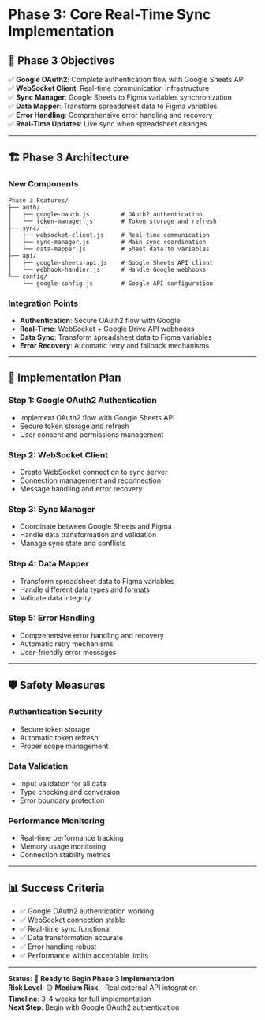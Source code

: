 # Phase 3: Core Real-Time Sync Implementation

## 🎯 **Phase 3 Objectives**

✅ **Google OAuth2**: Complete authentication flow with Google Sheets API  
✅ **WebSocket Client**: Real-time communication infrastructure  
✅ **Sync Manager**: Google Sheets to Figma variables synchronization  
✅ **Data Mapper**: Transform spreadsheet data to Figma variables  
✅ **Error Handling**: Comprehensive error handling and recovery  
✅ **Real-Time Updates**: Live sync when spreadsheet changes  

---

## 🏗️ **Phase 3 Architecture**

### **New Components**
```
Phase 3 Features/
├── auth/
│   ├── google-oauth.js         # OAuth2 authentication
│   └── token-manager.js        # Token storage and refresh
├── sync/
│   ├── websocket-client.js     # Real-time communication
│   ├── sync-manager.js         # Main sync coordination
│   └── data-mapper.js          # Sheet data to variables
├── api/
│   ├── google-sheets-api.js    # Google Sheets API client
│   └── webhook-handler.js      # Handle Google webhooks
└── config/
    └── google-config.js        # Google API configuration
```

### **Integration Points**
- **Authentication**: Secure OAuth2 flow with Google
- **Real-Time**: WebSocket + Google Drive API webhooks
- **Data Sync**: Transform spreadsheet data to Figma variables
- **Error Recovery**: Automatic retry and fallback mechanisms

---

## 🔧 **Implementation Plan**

### **Step 1: Google OAuth2 Authentication**
- Implement OAuth2 flow with Google Sheets API
- Secure token storage and refresh
- User consent and permissions management

### **Step 2: WebSocket Client**
- Create WebSocket connection to sync server
- Connection management and reconnection
- Message handling and error recovery

### **Step 3: Sync Manager**
- Coordinate between Google Sheets and Figma
- Handle data transformation and validation
- Manage sync state and conflicts

### **Step 4: Data Mapper**
- Transform spreadsheet data to Figma variables
- Handle different data types and formats
- Validate data integrity

### **Step 5: Error Handling**
- Comprehensive error handling and recovery
- Automatic retry mechanisms
- User-friendly error messages

---

## 🛡️ **Safety Measures**

### **Authentication Security**
- Secure token storage
- Automatic token refresh
- Proper scope management

### **Data Validation**
- Input validation for all data
- Type checking and conversion
- Error boundary protection

### **Performance Monitoring**
- Real-time performance tracking
- Memory usage monitoring
- Connection stability metrics

---

## 📊 **Success Criteria**

- ✅ Google OAuth2 authentication working
- ✅ WebSocket connection stable
- ✅ Real-time sync functional
- ✅ Data transformation accurate
- ✅ Error handling robust
- ✅ Performance within acceptable limits

---

**Status**: 🚀 **Ready to Begin Phase 3 Implementation**  
**Risk Level**: 🟡 **Medium Risk** - Real external API integration  
**Timeline**: 3-4 weeks for full implementation  
**Next Step**: Begin with Google OAuth2 authentication
